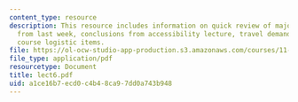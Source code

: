 ```yaml
---
content_type: resource
description: This resource includes information on quick review of major concepts
  from last week, conclusions from accessibility lecture, travel demand, and other
  course logistic items.
file: https://ol-ocw-studio-app-production.s3.amazonaws.com/courses/11-953-comparative-land-use-and-transportation-planning-spring-2006/a1ce16b7ecd0c4b48ca97dd0a743b948_lect6.pdf
file_type: application/pdf
resourcetype: Document
title: lect6.pdf
uid: a1ce16b7-ecd0-c4b4-8ca9-7dd0a743b948
---
```

